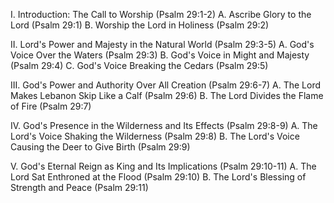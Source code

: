 I. Introduction: The Call to Worship (Psalm 29:1-2)
   A. Ascribe Glory to the Lord (Psalm 29:1)
   B. Worship the Lord in Holiness (Psalm 29:2)
   
II. Lord's Power and Majesty in the Natural World (Psalm 29:3-5)
   A. God's Voice Over the Waters (Psalm 29:3)
   B. God's Voice in Might and Majesty (Psalm 29:4)
   C. God's Voice Breaking the Cedars (Psalm 29:5)

III. God's Power and Authority Over All Creation (Psalm 29:6-7)
   A. The Lord Makes Lebanon Skip Like a Calf (Psalm 29:6)
   B. The Lord Divides the Flame of Fire (Psalm 29:7)

IV. God's Presence in the Wilderness and Its Effects (Psalm 29:8-9)
   A. The Lord's Voice Shaking the Wilderness (Psalm 29:8)
   B. The Lord's Voice Causing the Deer to Give Birth (Psalm 29:9)

V. God's Eternal Reign as King and Its Implications (Psalm 29:10-11)
   A. The Lord Sat Enthroned at the Flood (Psalm 29:10)
   B. The Lord's Blessing of Strength and Peace (Psalm 29:11)